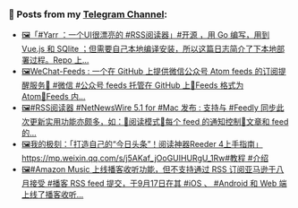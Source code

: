 ### 📰 Posts from my [Telegram Channel](https://t.me/s/aboutrss):
<!-- BLOG-POST-LIST:START -->
- [🖼「#Yarr ：一个UI很漂亮的 #RSS阅读器」#开源 ，用 Go 编写，用到 Vue.js 和 SQlite ；但需要自己本地编译安装，所以这篇日志简介了下本地部署过程。Repo 上...](https://t.me/aboutrss/822)
- [🖼WeChat-Feeds : 一个在 GitHub 上提供微信公众号 Atom feeds 的订阅提醒服务🔸 #微信 #公众号 feeds 托管在 GitHub 上🔸Feeds 格式为 Atom🔸Feeds 内...](https://t.me/aboutrss/821)
- [🖼#RSS阅读器 #NetNewsWire 5.1 for #Mac 发布 : 支持与 #Feedly 同步此次更新实用功能亦颇多，如：🔸阅读模式🔸每个 feed 的通知控制🔸文章和 feed 的...](https://t.me/aboutrss/820)
- [🖼我的极刻：「打造自己的“今日头条”！阅读神器Reeder 4上手指南」https://mp.weixin.qq.com/s/j5AKaf_jOoGUIHURgU_1Rw#教程 #介绍](https://t.me/aboutrss/819)
- [🖼#Amazon Music 上线播客收听功能，但不支持通过 RSS 订阅亚马逊于八月接受 #播客 RSS feed 提交，于9月17日在其 #iOS 、 #Android 和 Web 端上线了播客收听...](https://t.me/aboutrss/818)
<!-- BLOG-POST-LIST:END -->

<!--
**AboutRSS/AboutRSS** is a ✨ _special_ ✨ repository because its `README.md` (this file) appears on your GitHub profile.

Here are some ideas to get you started:

- 🔭 I’m currently working on ...
- 🌱 I’m currently learning ...
- 👯 I’m looking to collaborate on ...
- 🤔 I’m looking for help with ...
- 💬 Ask me about ...
- 📫 How to reach me: ...
- 😄 Pronouns: ...
- ⚡ Fun fact: ...
-->
